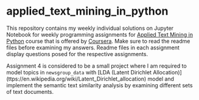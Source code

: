 # applied_text_mining_in_python


This repository contains my weekly individual solutions on Jupyter Notebook for weekly programming assignments for [Applied Text Mining in Python](https://www.coursera.org/learn/python-text-mining?) course that is offered by [Coursera](https://www.coursera.org). Make sure to read the readme files before examining my answers. Readme files in each assignment display questions posed for the respective assignments.

Assignment 4 is considered to be a small project where I am required to model topics in `newsgroup_data` with [LDA (Latent Dirichlet Allocation)] (ttps://en.wikipedia.org/wiki/Latent_Dirichlet_allocation) model and implement the semantic text similarity analysis by examining different sets of text documents.




